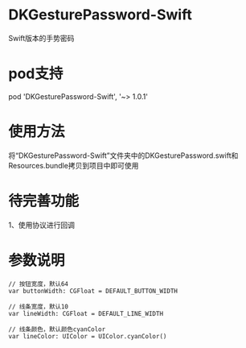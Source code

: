 # DKGesturePassword-Swift
Swift版本的手势密码

# pod支持
pod 'DKGesturePassword-Swift', '~> 1.0.1'

#	使用方法
将“DKGesturePassword-Swift”文件夹中的DKGesturePassword.swift和Resources.bundle拷贝到项目中即可使用

#	待完善功能
1、使用协议进行回调

#	参数说明
	// 按钮宽度，默认64
	var buttonWidth: CGFloat = DEFAULT_BUTTON_WIDTH
	
	// 线条宽度，默认10
	var lineWidth: CGFloat = DEFAULT_LINE_WIDTH
	
	// 线条颜色，默认颜色cyanColor
	var lineColor: UIColor = UIColor.cyanColor()
	
	